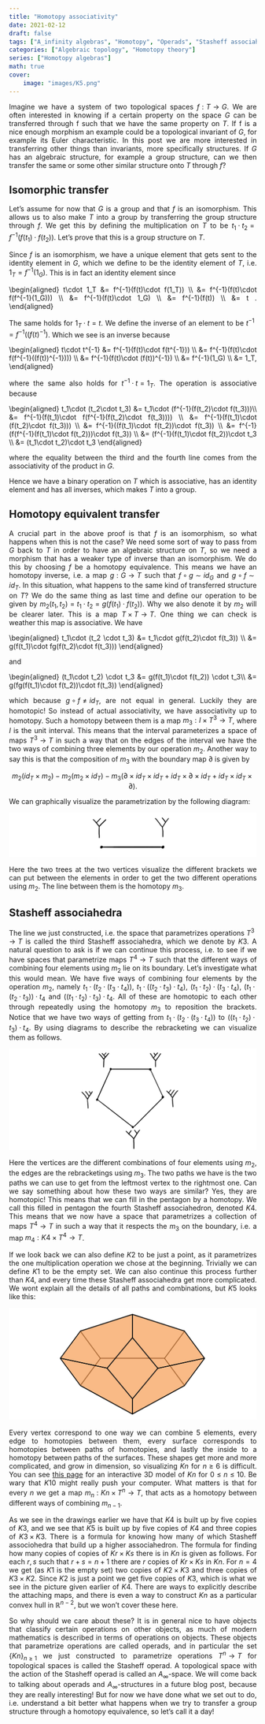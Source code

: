 ```yaml
---
title: "Homotopy associativity"
date: 2021-02-12
draft: false
tags: ["A_infinity algebras", "Homotopy", "Operads", "Stasheff associahedra"]
categories: ["Algebraic topology", "Homotopy theory"]
series: ["Homotopy algebras"]
math: true
cover:
    image: "images/K5.png"
---
```


Imagine we have a system of two topological spaces $f:T\longrightarrow G$. We are often interested in knowing if a certain property on the space $G$ can be transferred through f such that we have the same property on $T$. If f is a nice enough morphism an example could be a topological invariant of $G$, for example its Euler characteristic. In this post we are more interested in transferring other things than invariants, more specifically structures. If $G$ has an algebraic structure, for example a group structure, can we then transfer the same or some other similar structure onto $T$ through $f$?

## Isomorphic transfer

Let’s assume for now that $G$ is a group and that $f$ is an isomorphism. This allows us to also make $T$ into a group by transferring the group structure through $f$. We get this by defining the multiplication on $T$ to be $t_1\cdot t_2 = f^{-1}(f(t_1)\cdot f(t_2))$. Let’s prove that this is a group structure on $T$.

Since $f$ is an isomorphism, we have a unique element that gets sent to the identity element in $G$, which we define to be the identity element of $T$, i.e. $1_T = f^{-1}(1_G)$. This is in fact an identity element since

\begin{aligned} 
t\cdot 1_T &= f^{-1}(f(t)\cdot f(1_T)) \\\\
&= f^{-1}(f(t)\cdot f(f^{-1}(1_G))) \\\\
&= f^{-1}(f(t)\cdot 1_G) \\\\
&= f^{-1}(f(t)) \\\\
&= t . 
\end{aligned}

The same holds for $1_T\cdot t = t$. We define the inverse of an element to be $t^{-1} = f^{-1}((f(t)^{-1})$. Which we see is an inverse because

\begin{aligned}
t\cdot t^{-1} &= f^{-1}(f(t)\cdot f(t^{-1})) \\\\
&= f^{-1}(f(t)\cdot f(f^{-1}((f(t))^{-1}))) \\\\
&= f^{-1}(f(t)\cdot (f(t))^{-1}) \\\\
&= f^{-1}(1_G) \\\\
&= 1_T,
\end{aligned}

where the same also holds for $t^{-1}\cdot t = 1_T$. The operation is associative because

\begin{aligned}
t_1\cdot (t_2\cdot t_3)
&= t_1\cdot (f^{-1}(f(t_2)\cdot f(t_3)))\\\\
&= f^{-1}(f(t_1)\cdot f(f^{-1}(f(t_2)\cdot f(t_3)))) \\\\
&= f^{-1}(f(t_1)\cdot (f(t_2)\cdot f(t_3))) \\\\
&= f^{-1}((f(t_1)\cdot f(t_2))\cdot f(t_3)) \\\\
&= f^{-1}(f(f^{-1}(f(t_1)\cdot f(t_2)))\cdot f(t_3)) \\\\
&= (f^{-1}(f(t_1)\cdot f(t_2))\cdot t_3 \\\\
&= (t_1\cdot t_2)\cdot t_3
\end{aligned}

where the equality between the third and the fourth line comes from the associativity of the product in $G$.

Hence we have a binary operation on $T$ which is associative, has an identity element and has all inverses, which makes $T$ into a group.

## Homotopy equivalent transfer

A crucial part in the above proof is that $f$ is an isomorphism, so what happens when this is not the case? We need some sort of way to pass from $G$ back to $T$ in order to have an algebraic structure on $T$, so we need a morphism that has a weaker type of inverse than an isomorphism. We do this by choosing $f$ be a homotopy equivalence. This means we have an homotopy inverse, i.e. a map $g: G\longrightarrow T$ such that $f\circ g \sim id_G$ and $g\circ f \sim id_T$. In this situation, what happens to the same kind of transferred structure on $T$? We do the same thing as last time and define our operation to be given by $m_2(t_1, t_2)=t_1\cdot t_2 = g(f(t_1)\cdot f(t_2))$. Why we also denote it by $m_2$ will be clearer later. This is a map $T\times T\longrightarrow T$. One thing we can check is weather this map is associative. We have

\begin{aligned} 
t_1\cdot (t_2 \cdot t_3) 
&= t_1\cdot g(f(t_2)\cdot f(t_3)) \\\\
&= g(f(t_1)\cdot fg(f(t_2)\cdot f(t_3)))
\end{aligned}

and

\begin{aligned}
(t_1\cdot t_2) \cdot t_3
&= g(f(t_1)\cdot f(t_2)) \cdot t_3\\\\
&= g(fg(f(t_1)\cdot f(t_2))\cdot f(t_3))
\end{aligned}

which because $g\circ f \neq id_T$, are not equal in general. Luckily they are homotopic! So instead of actual associativity, we have associativity up to homotopy. Such a homotopy between them is a map $m_3:I\times T^3\longrightarrow T$, where $I$ is the unit interval. This means that the interval parameterizes a space of maps $T^3\longrightarrow T$ in such a way that on the edges of the interval we have the two ways of combining three elements by our operation $m_2$. Another way to say this is that the composition of $m_3$ with the boundary map $\partial$ is given by

$$m_2(id_T\times m_2) - m_2(m_2 \times id_T) - m_3(\partial \times id_T \times id_T + id_T\times \partial \times id_T + id_T\times id_T\times \partial ).$$

We can graphically visualize the parametrization by the following diagram:

![Error loading image](images/K3.png)

Here the two trees at the two vertices visualize the different brackets we can put between the elements in order to get the two different operations using $m_2$. The line between them is the homotopy $m_3$.

## Stasheff associahedra

The line we just constructed, i.e. the space that parametrizes operations $T^3\longrightarrow T$ is called the third Stasheff associahedra, which we denote by $K3$. A natural question to ask is if we can continue this process, i.e. to see if we have spaces that parametrize maps $T^4\longrightarrow T$ such that the different ways of combining four elements using $m_2$ lie on its boundary. Let’s investigate what this would mean. We have five ways of combining four elements by the operation $m_2$, namely $t_1 \cdot (t_2 \cdot (t_3 \cdot t_4))$, $t_1 \cdot ((t_2 \cdot t_3) \cdot t_4)$, $(t_1 \cdot t_2) \cdot (t_3 \cdot t_4)$, $(t_1 \cdot (t_2 \cdot t_3)) \cdot t_4$ and $((t_1 \cdot t_2) \cdot t_3) \cdot t_4$. All of these are homotopic to each other through repeatedly using the homotopy $m_3$ to reposition the brackets. Notice that we have two ways of getting from $t_1 \cdot (t_2 \cdot (t_3 \cdot t_4))$ to $((t_1 \cdot t_2) \cdot t_3) \cdot t_4$. By using diagrams to describe the rebracketing we can visualize them as follows.

![Error loading image](images/K4.png)

Here the vertices are the different combinations of four elements using $m_2$, the edges are the rebracketings using $m_3$. The two paths we have is the two paths we can use to get from the leftmost vertex to the rightmost one. Can we say something about how these two ways are similar? Yes, they are homotopic! This means that we can fill in the pentagon by a homotopy. We call this filled in pentagon the fourth Stasheff associahedron, denoted $K4$. This means that we now have a space that parametrizes a collection of maps $T^4\longrightarrow T$ in such a way that it respects the $m_3$ on the boundary, i.e. a map $m_4: K4\times T^4\longrightarrow T$.

If we look back we can also define $K2$ to be just a point, as it parametrizes the one multiplication operation we chose at the beginning. Trivially we can define $K1$ to be the empty set. We can also continue this process further than $K4$, and every time these Stasheff associahedra get more complicated. We wont explain all the details of all paths and combinations, but $K5$ looks like this:

![Error loading image](images/K5.png)

Every vertex correspond to one way we can combine 5 elements, every edge to homotopies between them, every surface corresponds to homotopies between paths of homotopies, and lastly the inside to a homotopy between paths of the surfaces. These shapes get more and more complicated, and grow in dimension, so visualizing $Kn$ for $n\geq 6$ is difficult. You can see [this page](https://ltrujello.github.io/Monoidal_Coherence_and_Binary_Words/associahedra_in_3D/) for an interactive 3D model of $Kn$ for $0\leq n\leq 10$. Be wary that $K10$ might really push your computer. What matters is that for every $n$ we get a map $m_n:Kn\times T^n\longrightarrow T$, that acts as a homotopy between different ways of combining $m_{n-1}$.

As we see in the drawings earlier we have that $K4$ is built up by five copies of $K3$, and we see that $K5$ is built up by five copies of $K4$ and three copies of $K3\times K3$. There is a formula for knowing how many of which Stasheff associohedra that build up a higher associahedron. The formula for finding how many copies of copies of $Kr\times Ks$ there is in $Kn$ is given as follows. For each $r, s$ such that $r+s=n+1$ there are $r$ copies of $Kr\times Ks$ in $Kn$. For $n=4$ we get (as $K1$ is the empty set) two copies of $K2\times K3$ and three copies of $K3\times K2$. Since $K2$ is just a point we get five copies of $K3$, which is what we see in the picture given earlier of $K4$. There are ways to explicitly describe the attaching maps, and there is even a way to construct $Kn$ as a particular convex hull in $\mathbb{R}^{n-2}$, but we won’t cover these here.

So why should we care about these? It is in general nice to have objects that classify certain operations on other objects, as much of modern mathematics is described in terms of operations on objects. These objects that parametrize operations are called operads, and in particular the set $\{Kn\}_ {n\geq 1}$ we just constructed to parametrize operations $T^n\longrightarrow T$ for topological spaces is called the Stasheff operad. A topological space with the action of the Stasheff operad is called an $A_\infty$-space. We will come back to talking about operads and $A_\infty$-structures in a future blog post, because they are really interesting! But for now we have done what we set out to do, i.e. understand a bit better what happens when we try to transfer a group structure through a homotopy equivalence, so let’s call it a day!

<style>body {text-align: justify}</style>